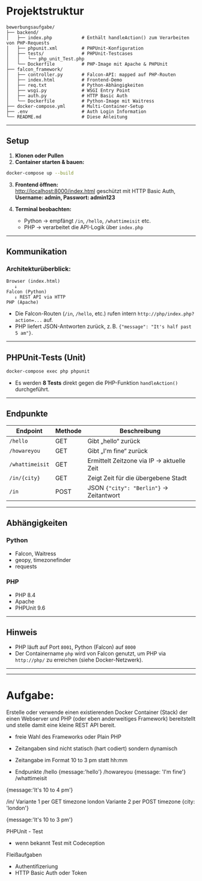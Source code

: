 # Projektstruktur

```
bewerbungsaufgabe/
├── backend/
│   ├── index.php           # Enthält handleAction() zum Verarbeiten von PHP-Requests
│   ├── phpunit.xml         # PHPUnit-Konfiguration
│   ├── tests/              # PHPUnit-Testcases
│   │   └── php_unit_Test.php
│   └── Dockerfile          # PHP-Image mit Apache & PHPUnit
├── falcon_framework/
│   ├── controller.py       # Falcon-API: mapped auf PHP-Routen
│   ├── index.html          # Frontend-Demo
│   ├── req.txt             # Python-Abhängigkeiten
│   ├── wsgi.py             # WSGI Entry Point
│   ├── auth.py             # HTTP Basic Auth
│   └── Dockerfile          # Python-Image mit Waitress
├── docker-compose.yml      # Multi-Container-Setup
├── .env                    # Auth Login Information
└── README.md               # Diese Anleitung
```

---

## Setup

1. **Klonen oder Pullen**  
2. **Container starten & bauen:**

```bash
docker-compose up --build
```

3. **Frontend öffnen:**  
[http://localhost:8000/index.html](http://localhost:8000/index.html) geschützt mit HTTP Basic Auth, **Username: admin, Passwort: admin123** 

4. **Terminal beobachten:**  
    - Python → empfängt `/in`, `/hello`, `/whattimeisit` etc.  
    - PHP → verarbeitet die API-Logik über `index.php`

---

## Kommunikation

### Architekturüberblick:

```
Browser (index.html)
   ↓
Falcon (Python)
   ↓ REST API via HTTP
PHP (Apache)
```

- Die Falcon-Routen (`/in`, `/hello`, etc.) rufen intern `http://php/index.php?action=...` auf.
- PHP liefert JSON-Antworten zurück, z. B. `{"message": "It's half past 5 am"}`.

---

## PHPUnit-Tests (Unit)

```bash
docker-compose exec php phpunit
```

- Es werden **8 Tests** direkt gegen die PHP-Funktion `handleAction()` durchgeführt.

---

## Endpunkte

| Endpoint            | Methode | Beschreibung                                  |
|---------------------|---------|-----------------------------------------------|
| `/hello`            | GET     | Gibt „hello“ zurück                           |
| `/howareyou`        | GET     | Gibt „I'm fine“ zurück                        |
| `/whattimeisit`     | GET     | Ermittelt Zeitzone via IP → aktuelle Zeit     |
| `/in/{city}`        | GET     | Zeigt Zeit für die übergebene Stadt           |
| `/in`               | POST    | JSON `{"city": "Berlin"}` → Zeitantwort       |

---

## Abhängigkeiten

### Python

- Falcon, Waitress
- geopy, timezonefinder
- requests

### PHP

- PHP 8.4
- Apache
- PHPUnit 9.6

---

## Hinweis

- PHP läuft auf Port `8001`, Python (Falcon) auf `8000`
- Der Containername `php` wird von Falcon genutzt, um PHP via `http://php/` zu erreichen (siehe Docker-Netzwerk).

---

---

# Aufgabe:
Erstelle oder verwende einen existierenden Docker Container (Stack) der einen Webserver und PHP (oder eben anderweitiges Framework) bereitstellt und 
stelle damit eine kleine REST API bereit.

- freie Wahl des Frameworks oder Plain PHP
- Zeitangaben sind nicht statisch (hart codiert) sondern dynamisch 
- Zeitangabe im Format 10 to 3 pm statt hh:mm

- Endpunkte
/hello
{message:'hello'}
/howareyou
{message: 'I\'m fine'}
/whattimeisit

{message:'It\'s 10 to 4 pm'}

/in/
Variante 1 per GET timezone
london
Variante 2 per POST timezone
{city: 'london'}

{message:'It\'s 10 to 3 pm'} 


PHPUnit - Test
- wenn bekannt Test mit Codeception


Fleißaufgaben

- Authentifizeriung
- HTTP Basic Auth oder Token
